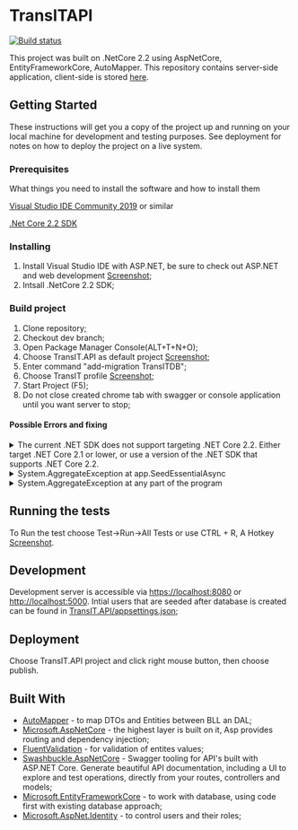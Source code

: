 # TransITAPI
[![Build status](https://ci.appveyor.com/api/projects/status/ijoktib4wnjmm9no?svg=true)](https://ci.appveyor.com/project/Vladacdc/transit-api)

This project was built on .NetCore 2.2 using AspNetCore, EntityFrameworkCore, AutoMapper.
This repository contains server-side application, client-side is stored [here](https://github.com/Vladacdc/TransIT.Client). 

## Getting Started

These instructions will get you a copy of the project up and running on your local machine for development and testing purposes.
See deployment for notes on how to deploy the project on a live system.

### Prerequisites

What things you need to install the software and how to install them

[Visual Studio IDE Community 2019](https://visualstudio.microsoft.com/) or similar

[.Net Core 2.2 SDK](https://dotnet.microsoft.com/download/dotnet-core/2.2)

### Installing

1) Install Visual Studio IDE with ASP.NET, be sure to check out ASP.NET and web development
[Screenshot](./images/PackageManagerConsole.jpg);
2) Intsall .NetCore 2.2 SDK;

### Build project
1) Clone repository;
2) Checkout dev branch;
3) Open Package Manager Console(ALT+T+N+O);
4) Choose TransIT.API as default project
[Screenshot](./images/PackageManagerConsole.jpg);
5) Enter command "add-migration TransITDB";
6) Choose TransIT profile
[Screenshot](./images/TransITProfile.jpg);
7) Start Project (F5);
8) Do not close created chrome tab with swagger or console application until you want server to stop;

#### Possible Errors and fixing
<details close>
<summary>The current .NET SDK does not support targeting .NET Core 2.2. Either target .NET Core 2.1 or lower, or use a version of the .NET SDK that supports .NET Core 2.2.</summary>
Install <a href="https://dotnet.microsoft.com/download/dotnet-core/2.2">.Net Core 2.2 SDK</a>;
</details>
<details close>
<summary>System.AggregateException at app.SeedEssentialAsync</summary>
You didn't create any migration for db, repeat 4th and 5th step of Build project
</details>
<details close>
<summary>System.AggregateException at any part of the program</summary>
Probably, You made changes to entities that need recreation of database.
To recreate database delete Migrations folder and database (CTRL+\, CTRL+S <a href="./images/DeleteDB.jpg">Screenshot</a>.)
Also this exception can occur if you violate database restrictions,
make sure that you understand requirements right and are using UnitOfWork properly.
</details>

## Running the tests

To Run the test choose Test->Run->All Tests or use CTRL + R, A Hotkey
[Screenshot](./images/RunTests.jpg).

## Development

Development server is accessible via [https://localhost:8080](https://localhost:8080) or [http://localhost:5000](http://localhost:5000).
Intial users that are seeded after database is created can be found in [TransIT.API/appsettings.json](TransIT.API/appsettings.json);

## Deployment

Choose TransIT.API project and click right mouse button, then choose publish.

## Built With

* [AutoMapper](https://automapper.org/) - to map DTOs and Entities between BLL an DAL;
* [Microsoft.AspNetCore](https://asp.net/) - the highest layer is built on it, Asp provides routing and dependency injection;
* [FluentValidation](https://fluentvalidation.net/) - for validation of entites values;
* [Swashbuckle.AspNetCore](https://github.com/domaindrivendev/Swashbuckle.AspNetCore) - Swagger tooling for API's built with ASP.NET Core.
Generate beautiful API documentation, including a UI to explore and test operations, directly from your routes, controllers and models;
* [Microsoft.EntityFrameworkCore](https://docs.microsoft.com/en-us/ef/core/) - to work with database, using code first with existing database approach;
* [Microsoft.AspNet.Identity](https://docs.microsoft.com/en-us/aspnet/identity/overview/getting-started/introduction-to-aspnet-identity) - to control users and their roles;
